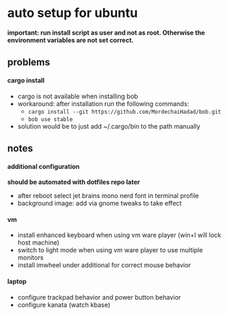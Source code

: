 # auto setup for ubuntu


**important: run install script as user and not as root. Otherwise the environment variables are not set correct.**

## problems
#### cargo install
-   cargo is not available when installing bob
-   workaround: after installation run the following commands:
    -   ```cargo install --git https://github.com/MordechaiHadad/bob.git```
    -   ```bob use stable```
-   solution would be to just add ~/.cargo/bin to the path manually


## notes
#### additional configuration
**should be automated with dotfiles repo later**
-   after reboot select jet brains mono nerd font in terminal profile
-   background image: add via gnome tweaks to take effect

#### vm
-   install enhanced keyboard when using vm ware player (win+l will lock host machine)
-   switch to light mode when using vm ware player to use multiple monitors
-   install imwheel under additional for correct mouse behavior

#### laptop
- configure trackpad behavior and power button behavior
- configure kanata (watch kbase)

